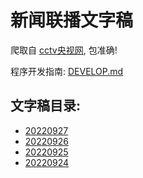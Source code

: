 # 新闻联播文字稿

爬取自 [cctv央视网](https://tv.cctv.com/), 包准确!

程序开发指南: [DEVELOP.md](./DEVELOP.md)

<!-- 开源地址: https://github.com/DuckBurnIncense/xin-wen-lian-bo -->

## 文字稿目录: 

<!-- INSERT -->
- [20220927](./news/20220927.md)
- [20220926](./news/20220926.md)
- [20220925](./news/20220925.md)
- [20220924](./news/20220924.md)


<!-- &copy; 2022 DuckBurnIncense 开源地址: https://github.com/DuckBurnIncense/xin-wen-lian-bo -->